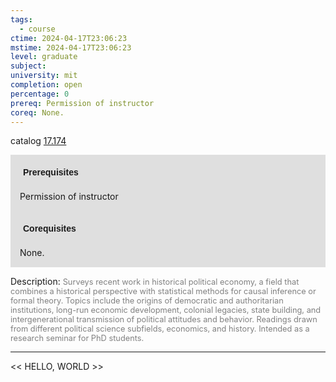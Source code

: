 ```yaml
---
tags:
  - course
ctime: 2024-04-17T23:06:23
mstime: 2024-04-17T23:06:23
level: graduate
subject: 
university: mit
completion: open
percentage: 0
prereq: Permission of instructor
coreq: None.
---
```


catalog [17.174](http://student.mit.edu/catalog/m17a.html#17.174)

<span style="display: block; padding: 15px; background-color: rgb(100, 100, 100, 0.2);"><font id="m_prereq1551_0" style="display: block; font-family: Arial, sans-serif; font-weight: bold; padding: 5px">Prerequisites</font><br><span id="prereq1551_0">Permission of instructor</span></span>
<span style="display: block; padding: 15px; background-color: rgb(100, 100, 100, 0.2);"><font id="m_coreq1551_0" style="display: block; font-family: Arial, sans-serif; font-weight: bold; padding: 5px">Corequisites</font><br><span id="coreq1551_0">None.</span></span>

<font style="">Description:</font>
<font style="color: grey; font-size: 0.8rem;">Surveys recent work in historical political economy, a field that combines a historical perspective with statistical methods for causal inference or formal theory. Topics include the origins of democratic and authoritarian institutions, long-run economic development, colonial legacies, state building, and intergenerational transmission of political attitudes and behavior. Readings drawn from different political science subfields, economics, and history. Intended as a research seminar for PhD students.</font>



---

<< HELLO, WORLD >>
